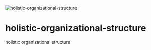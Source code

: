 ![holistic-organizational-structure](https://github.com/sphinxlogic/holistic-organizational-structure/assets/8218836/0b35cbd4-684e-4354-9d2c-c6565f7020a8)
# holistic-organizational-structure
holistic organizational structure
